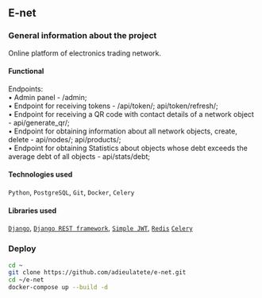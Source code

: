 ## E-net

### General information about the project
Online platform of electronics trading network.

#### Functional

Endpoints:  
• Admin panel - /admin;  
• Endpoint for receiving tokens - /api/token/; api/token/refresh/;  
• Endpoint for receiving a QR code with contact details of a network object - api/generate_qr/;    
• Endpoint for obtaining information about all network objects, create, delete - api/nodes/; api/products/;    
• Endpoint for obtaining Statistics about objects whose debt exceeds the average debt of all objects - api/stats/debt;    

#### Technologies used

`Python`, `PostgreSQL`, `Git`, `Docker`, `Celery`

#### Libraries used

[`Django`](https://github.com/django/django),
[`Django REST framework`](https://github.com/encode/django-rest-framework),
[`Simple JWT`](https://github.com/jazzband/djangorestframework-simplejwt),
[`Redis`](https://github.com/redis/redis)
[`Celery`](https://github.com/celery/celery)

### Deploy 

```bash
cd ~
git clone https://github.com/adieulatete/e-net.git
cd ~/e-net
docker-compose up --build -d
```
